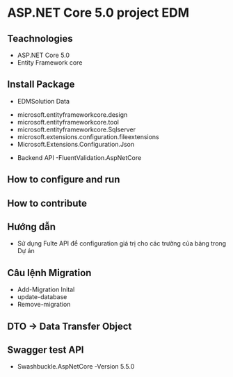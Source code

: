 ﻿# ASP.NET Core 5.0 project EDM 
## Teachnologies
- ASP.NET Core 5.0
- Entity Framework core
## Install Package
* EDMSolution Data
- microsoft.entityframeworkcore.design
- microsoft.entityframeworkcore.tool
- microsoft.entityframeworkcore.Sqlserver
- microsoft.extensions.configuration.fileextensions
- Microsoft.Extensions.Configuration.Json
* Backend API
-FluentValidation.AspNetCore
## How to configure and run

## How to contribute

## Hướng dẫn
 - Sử dụng Fulte API để configuration giá trị cho các trường của bảng  trong Dự án
## Câu lệnh Migration
- Add-Migration Inital
- update-database
- Remove-migration

## DTO -> Data Transfer Object

## Swagger test API 
- Swashbuckle.AspNetCore -Version 5.5.0